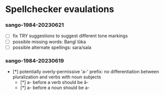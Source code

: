# Spellchecker evaulations

### sango-1984-20230621

- [ ] fix TRY suggestions to suggest different tone markings
- [ ] possible missing words: Bangî lûka
- [ ] possible alternate spellings: sara/sala

### sango-1984-20230619

- [*] potentially overly-permissive 'a-' prefix: no differentiation between pluralization and verbs with noun subjects
  - [*] a- before a verb should be â-
  - [*] a- before a noun should be a-

